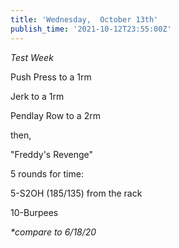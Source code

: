 ```yaml
---
title: 'Wednesday,  October 13th'
publish_time: '2021-10-12T23:55:00Z'
---
```


*Test Week*

Push Press to a 1rm

Jerk to a 1rm

Pendlay Row to a 2rm

then,

"Freddy's Revenge"

5 rounds for time:

5-S2OH (185/135) from the rack

10-Burpees

*\*compare to 6/18/20*
